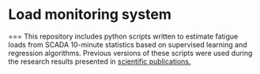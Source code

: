 # Load monitoring system
===
This repository includes python scripts written to estimate fatigue loads from SCADA 10-minute statistics based on supervised learning and regression algorithms. 
Previous versions of these scripts were used during the research results presented in [scientific publications.](https://www.researchgate.net/profile/Luis_Vera-Tudela) 
